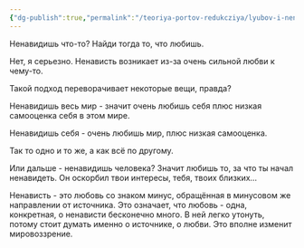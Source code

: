 ```yaml
---
{"dg-publish":true,"permalink":"/teoriya-portov-redukcziya/lyubov-i-nenavist/"}
---
```


Ненавидишь что-то? Найди тогда то, что любишь.

Нет, я серьезно. Ненависть возникает из-за очень сильной любви к чему-то.

Такой подход переворачивает некоторые вещи, правда?

Ненавидишь весь мир - значит очень любишь себя плюс низкая самооценка себя в этом мире.

Ненавидишь себя - очень любишь мир, плюс низкая самооценка.

Так то одно и то же, а как всё по другому.

Или дальше - ненавидишь человека? Значит любишь то, за что ты начал ненавидеть. Он оскорбил твои интересы, тебя, твоих близких...

Ненависть - это любовь со знаком минус, обращённая в минусовом же направлении от источника.
Это означает, что любовь - одна, конкретная, о ненависти бесконечно много.
 В ней легко утонуть, потому стоит думать именно о источнике, о любви. Это вполне изменит мировоззрение.